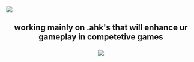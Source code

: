 <div>
  <img style="100%" src="https://capsule-render.vercel.app/api?type=waving&height=100&section=header&reversal=false&fontSize=70&fontColor=FFFFFF&fontAlign=50&fontAlignY=50&stroke=-&descSize=20&descAlign=50&descAlignY=50&color=gradient"  />
</div>

###

<h2 align="center">working mainly on .ahk's that will enhance ur gameplay in competetive games</h2>

###

<div align="center">
  <img src="https://count.getloli.com/@:deniz-byy?theme=gelbooru&padding=7&scale=1&align=top&pixelated=1&darkmode=auto"  />
</div>

###
